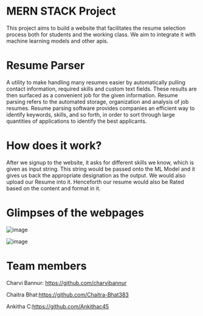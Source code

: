 # MERN STACK Project
This project aims to build a website that facilitates the resume selection process both for students and the working class. We aim to integrate it with machine learning models and other apis.

# Resume Parser
A utility to make handling many resumes easier by automatically pulling contact information, required skills and custom text fields. These results are then surfaced as a convenient job for the given information. Resume parsing refers to the automated storage, organization and analysis of job resumes. Resume parsing software provides companies an efficient way to identify keywords, skills, and so forth, in order to sort through large quantities of applications to identify the best applicants.

# How does it work?
After we signup to the website, it asks for different skills we know, which is given as input string. This string would be passed onto the ML Model and it gives us back the appropriate designation as the output. We would also upload our Resume into it. Henceforth our resume would also be Rated based on the content and format in it.

# Glimpses of the webpages
![image](https://user-images.githubusercontent.com/79207846/144997628-0d3525d5-8564-4f96-a26d-0322410c8487.png)

![image](https://user-images.githubusercontent.com/79207846/144997523-1e4f6b2c-d60c-440a-9387-23bae2c0214b.png)


# Team members
Charvi Bannur: https://github.com/charvibannur

Chaitra Bhat:https://github.com/Chaitra-Bhat383

Ankitha C:https://github.com/Ankithac45



 
 
